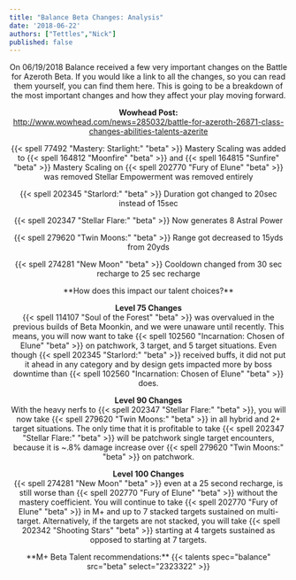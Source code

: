 ```yaml
---
title: "Balance Beta Changes: Analysis"
date: '2018-06-22'
authors: ["Tettles","Nick"]
published: false
---
```


<center>
On 06/19/2018 Balance received a few very important changes on the Battle for Azeroth Beta. 
If you would like a link to all the changes, so you can read them yourself, you can find them here. 
This is going to be a breakdown of the most important changes and how they affect your play moving forward.

**Wowhead Post:** <br>
http://www.wowhead.com/news=285032/battle-for-azeroth-26871-class-changes-abilities-talents-azerite
</center>


<center>
{{< spell 77492 "Mastery: Starlight:" "beta" >}}
Mastery Scaling was added to {{< spell 164812 "Moonfire" "beta" >}} and {{< spell 164815 "Sunfire" "beta" >}}
Mastery Scaling on {{< spell 202770 "Fury of Elune" "beta" >}} was removed
Stellar Empowerment was removed entirely

{{< spell 202345 "Starlord:" "beta" >}}
Duration got changed to 20sec instead of 15sec

{{< spell 202347 "Stellar Flare:" "beta" >}}
Now generates 8 Astral Power

{{< spell 279620 "Twin Moons:" "beta" >}}
Range got decreased to 15yds from 20yds

{{< spell 274281 "New Moon" "beta" >}}
Cooldown changed from 30 sec recharge to 25 sec recharge

</center>


<center>
**How does this impact our talent choices?**

**Level 75 Changes** <br>
{{< spell 114107 "Soul of the Forest" "beta" >}} was overvalued in the previous builds of Beta Moonkin, and we were unaware until recently. This means, you will now want to take {{< spell 102560 "Incarnation: Chosen of Elune" "beta" >}} on patchwork, 3 target, and 5 target situations. Even though {{< spell 202345 "Starlord:" "beta" >}} received buffs, it did not put it ahead in any category and by design gets impacted more by boss downtime than {{< spell 102560 "Incarnation: Chosen of Elune" "beta" >}} does.

**Level 90 Changes** <br>
With the heavy nerfs to {{< spell 202347 "Stellar Flare:" "beta" >}}, you will now take {{< spell 279620 "Twin Moons:" "beta" >}} in all hybrid and 2+ target situations. 
The only time that it is profitable to take {{< spell 202347 "Stellar Flare:" "beta" >}} will be patchwork single target encounters, because it is ~.8% damage increase over {{< spell 279620 "Twin Moons:" "beta" >}} on patchwork.

**Level 100 Changes** <br>
{{< spell 274281 "New Moon" "beta" >}} even at a 25 second recharge, is still worse than {{< spell 202770 "Fury of Elune" "beta" >}} without the mastery coefficient. 
You will continue to take {{< spell 202770 "Fury of Elune" "beta" >}} in M+ and up to 7 stacked targets sustained on multi-target. 
Alternatively, if the targets are not stacked, you will take {{< spell 202342 "Shooting Stars" "beta" >}} starting at 4 targets sustained as opposed to starting at 7 targets. 
</center>


<center>
**M+ Beta Talent recommendations:**
{{< talents spec="balance" src="beta" select="2323322" >}}
</center>
